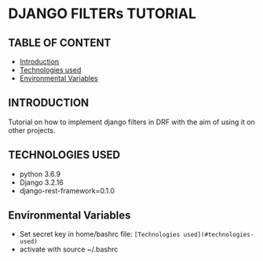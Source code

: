 # DJANGO FILTERs TUTORIAL

## TABLE OF CONTENT 
* [Introduction](#introduction)    
* [Technologies used](#technologies-used)
* [Environmental Variables](#environmental-variables)


## INTRODUCTION

Tutorial on how to implement django filters in DRF with the aim of using it on other projects.


## TECHNOLOGIES USED

* python 3.6.9
* Django 3.2.16
* django-rest-framework=0.1.0

## Environmental Variables

* Set secret key in home/bashrc file: ``` [Technologies used](#technologies-used) ```
* activate with source ~/.bashrc






